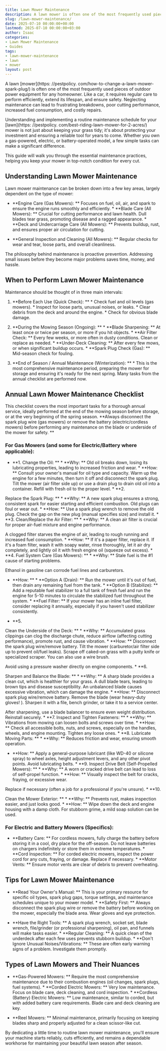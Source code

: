```yaml
---
title: Lawn Mower Maintenance
description: A lawn mower is often one of the most frequently used pieces of outdoor power equipment for any homeowner. Like a car, it requires regular care to perform...
slug: /lawn-mower-maintenance/
date: 2025-07-10 00:00:00+00:00
lastmod: 2025-07-10 00:00:00+03:00
author: Isaac
categories:
- Lawn Mower Maintenance
- Guides
tags:
- lawn-mower-maintenance
- lawn
- mower
layout: post
---
```


A lawn [mower](https: //pestpolicy. com/how-to-change-a-lawn-mower-spark-plug/) is often one of the most frequently used pieces of outdoor power equipment for any homeowner. Like a car, it requires regular care to perform efficiently, extend its lifespan, and ensure safety. Neglecting maintenance can lead to frustrating breakdowns, poor cutting performance, increased fuel consumption, and costly repairs.

Understanding and implementing a routine maintenance schedule for your [lawn](https: //pestpolicy. com/best-riding-lawn-mower-for-2-acres/) mower is not just about keeping your grass tidy; it's about protecting your investment and ensuring a reliable tool for years to come. Whether you own a gas-powered, electric, or battery-operated model, a few simple tasks can make a significant difference.

This guide will walk you through the essential maintenance practices, helping you keep your mower in top-notch condition for every cut.

##  Understanding Lawn Mower Maintenance

Lawn mower maintenance can be broken down into a few key areas, largely dependent on the type of mower:

* **Engine Care (Gas Mowers): ** Focuses on fuel, oil, air, and spark to ensure the engine runs smoothly and efficiently. * **Blade Care (All Mowers): ** Crucial for cutting performance and lawn health. Dull blades tear grass, promoting disease and a ragged appearance. * **Deck and Undercarriage Care (All Mowers): ** Prevents buildup, rust, and ensures proper air circulation for cutting.

* **General Inspection and Cleaning (All Mowers): ** Regular checks for wear and tear, loose parts, and overall cleanliness.

The philosophy behind maintenance is proactive prevention. Addressing small issues before they become major problems saves time, money, and hassle.

##  When to Perform Lawn Mower Maintenance

Maintenance should be thought of in three main intervals:

1. **Before Each Use (Quick Check): ** * Check fuel and oil levels (gas mowers). * Inspect for loose parts, unusual noises, or leaks. * Clear debris from the deck and around the engine. * Check for obvious blade damage.

2. **During the Mowing Season (Ongoing): ** * **Blade Sharpening: ** At least once or twice per season, or more if you hit objects. * **Air Filter Check: ** Every few weeks, or more often in dusty conditions. Clean or replace as needed. * **Under-Deck Cleaning: ** After every few mows, or when significant buildup occurs. * **Spark Plug Check (Gas): ** Mid-season check for fouling.

3. **End of Season / Annual Maintenance (Winterization): ** * This is the most comprehensive maintenance period, preparing the mower for storage and ensuring it's ready for the next spring. Many tasks from the annual checklist are performed now.

##  Annual Lawn Mower Maintenance Checklist

This checklist covers the most important tasks for a thorough annual service, ideally performed at the end of the mowing season before storage, or at the very beginning of the spring season. **Always disconnect the spark plug wire (gas mowers) or remove the battery (electric/cordless mowers) before performing any maintenance on the blade or underside of the mower for safety. **

###  For Gas Mowers (and some for Electric/Battery where applicable):

* **1. Change the Oil: ** * **Why: ** Old oil breaks down, losing its lubricating properties, leading to increased friction and wear. * **How: ** Consult your owner's manual for oil type and capacity. Warm up the engine for a few minutes, then turn it off and disconnect the spark plug. Tilt the mower (air filter side up) or use a drain plug to drain old oil into a container. Refill with fresh oil to the proper level. * **2.

Replace the Spark Plug: ** * **Why: ** A new spark plug ensures a strong, consistent spark for easier starting and efficient combustion. Old plugs can foul or wear out. * **How: ** Use a spark plug wrench to remove the old plug. Check the gap on the new plug (manual specifies size) and install it. * **3. Clean/Replace the Air Filter: ** * **Why: ** A clean air filter is crucial for proper air-fuel mixture and engine performance.

A clogged filter starves the engine of air, leading to rough running and increased fuel consumption. * **How: ** If it's a paper filter, replace it. If it's a foam filter, wash it with soapy water, rinse thoroughly, let it air dry completely, and lightly oil it with fresh engine oil (squeeze out excess). * **4. Fuel System Care (Gas Mowers): ** * **Why: ** Stale fuel is the #1 cause of starting problems.

Ethanol in gasoline can corrode fuel lines and carburetors.

* **How: ** * **Option A (Drain): ** Run the mower until it's out of fuel, then drain any remaining fuel from the tank. * **Option B (Stabilize): ** Add a reputable fuel stabilizer to a full tank of fresh fuel and run the engine for 5-10 minutes to circulate the stabilized fuel throughout the system. * **Fuel Filter: ** If your mower has an inline fuel filter, consider replacing it annually, especially if you haven't used stabilizer consistently.

* **5.

Clean the Underside of the Deck: ** * **Why: ** Accumulated grass clippings can clog the discharge chute, reduce airflow (affecting cutting performance), promote rust, and cause vibration. * **How: ** Disconnect the spark plug wire/remove battery. Tilt the mower (carburetor/air filter side up to prevent oil/fuel leaks). Scrape off caked-on grass with a putty knife or specialized scraper. You can also use a wire brush.

Avoid using a pressure washer directly on engine components. * **6.

Sharpen and Balance the Blade: ** * **Why: ** A sharp blade provides a clean cut, which is healthier for your grass. A dull blade tears, leading to brown tips and disease susceptibility. An unbalanced blade causes excessive vibration, which can damage the engine. * **How: ** Disconnect spark plug wire/remove battery. Remove the blade (wear heavy-duty gloves! ). Sharpen it with a file, bench grinder, or take it to a service center.

After sharpening, use a blade balancer to ensure even weight distribution. Reinstall securely. * **7. Inspect and Tighten Fasteners: ** * **Why: ** Vibrations from mowing can loosen bolts and screws over time. * **How: ** Check all accessible bolts, nuts, and screws, especially on the handles, wheels, and engine mounting. Tighten any loose ones. * **8. Lubricate Moving Parts: ** * **Why: ** Reduces friction and wear, ensuring smooth operation.

* **How: ** Apply a general-purpose lubricant (like WD-40 or silicone spray) to wheel axles, height adjustment levers, and any other pivot points. Avoid lubricating belts. * **9. Inspect Drive Belt (Self-Propelled Mowers): ** * **Why: ** A worn or cracked drive belt can lead to loss of self-propel function. * **How: ** Visually inspect the belt for cracks, fraying, or excessive wear.

Replace if necessary (often a job for a professional if you're unsure). * **10.

Clean the Mower Exterior: ** * **Why: ** Prevents rust, makes inspection easier, and just looks good. * **How: ** Wipe down the deck and engine housing with a damp cloth. For stubborn grime, a mild soap solution can be used.

###  For Electric and Battery Mowers (Specifics):

* **Battery Care: ** For cordless mowers, fully charge the battery before storing it in a cool, dry place for the off-season. Do not leave batteries on chargers indefinitely or store them in extreme temperatures. * **Cord Inspection: ** For corded electric mowers, inspect the power cord for any cuts, fraying, or damage. Replace if necessary. * **Motor Vents: ** Ensure motor vents are clear of debris to prevent overheating.

##  Tips for Lawn Mower Maintenance

* **Read Your Owner's Manual: ** This is your primary resource for specific oil types, spark plug gaps, torque settings, and maintenance schedules unique to your mower model. * **Safety First: ** Always disconnect the spark plug wire or remove the battery before working on the mower, especially the blade area. Wear gloves and eye protection.

* **Have the Right Tools: ** A spark plug wrench, socket set, blade wrench, file/grinder (or professional sharpening), oil pan, and funnels will make tasks easier. * **Regular Cleaning: ** A quick clean of the underdeck after each few uses prevents stubborn buildup. * **Don't Ignore Unusual Noises/Vibrations: ** These are often early warning signs of a problem. Investigate them promptly.

##  Types of Lawn Mowers and Their Nuances

* **Gas-Powered Mowers: ** Require the most comprehensive maintenance due to their combustion engines (oil changes, spark plugs, fuel systems). * **Corded Electric Mowers: ** Very low maintenance. Focus on blade care, deck cleaning, and cord inspection. * **Cordless (Battery) Electric Mowers: ** Low maintenance, similar to corded, but with added battery care requirements. Blade care and deck cleaning are key.

* **Reel Mowers: ** Minimal maintenance, primarily focusing on keeping blades sharp and properly adjusted for a clean scissor-like cut.

By dedicating a little time to routine lawn mower maintenance, you'll ensure your machine starts reliably, cuts efficiently, and remains a dependable workhorse for maintaining your beautiful lawn season after season.
